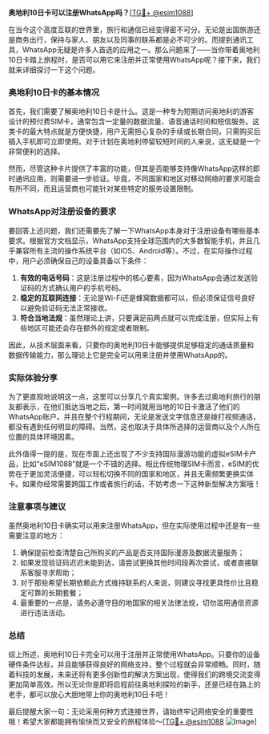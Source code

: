 **奥地利10日卡可以注册WhatsApp吗？**[[TG💪+ @esim1088](https://t.me/s/esim1088)]

在当今这个高度互联的世界里，旅行和通信已经变得密不可分。无论是出国旅游还是商务出行，保持与家人、朋友以及同事的联系都是必不可少的。而提到通讯工具，WhatsApp无疑是许多人首选的应用之一。那么问题来了——当你带着奥地利10日卡踏上旅程时，是否可以用它来注册并正常使用WhatsApp呢？接下来，我们就来详细探讨一下这个问题。

### 奥地利10日卡的基本情况

首先，我们需要了解奥地利10日卡是什么。这是一种专为短期访问奥地利的游客设计的预付费SIM卡，通常包含一定量的数据流量、语音通话时间和短信服务。这类卡的最大特点就是方便快捷，用户无需担心复杂的手续或长期合同，只需购买后插入手机即可立即使用。对于计划在奥地利停留较短时间的人来说，这无疑是一个非常便利的选择。

然而，尽管这种卡片提供了丰富的功能，但其是否能够支持像WhatsApp这样的即时通讯应用，则需要进一步验证。毕竟，不同国家和地区对移动网络的要求可能会有所不同，而且运营商也可能针对某些特定的服务设置限制。

### WhatsApp对注册设备的要求

要回答上述问题，我们还需要先了解一下WhatsApp本身对于注册设备有哪些基本要求。根据官方文档显示，WhatsApp支持全球范围内的大多数智能手机，并且几乎兼容所有主流的操作系统平台（如iOS、Android等）。不过，在实际操作过程中，用户必须确保自己的设备具备以下条件：

1. **有效的电话号码**：这是注册过程中的核心要素，因为WhatsApp会通过发送验证码的方式确认用户的手机号码。
2. **稳定的互联网连接**：无论是Wi-Fi还是蜂窝数据都可以，但必须保证信号良好以避免验证码无法正常接收。
3. **符合当地法规**：虽然理论上讲，只要满足前两点就可以完成注册，但实际上有些地区可能还会存在额外的规定或者限制。

因此，从技术层面来看，只要你的奥地利10日卡能够提供足够稳定的通话质量和数据传输能力，那么理论上它是完全可以用来注册并使用WhatsApp的。

### 实际体验分享

为了更直观地说明这一点，这里可以分享几个真实案例。许多去过奥地利旅行的朋友都表示，在他们抵达当地之后，第一时间就用当地的10日卡激活了他们的WhatsApp账户。并且在整个行程期间，无论是发送文字信息还是拨打视频通话，都没有遇到任何明显的障碍。当然，这也取决于具体所选择的运营商以及个人所在位置的具体环境因素。

此外值得一提的是，现在市面上还出现了不少支持国际漫游功能的虚拟eSIM卡产品，比如“eSIM1088”就是一个不错的选择。相比传统物理SIM卡而言，eSIM的优势在于更加灵活便捷，可以轻松切换不同的国家和地区，并且无需频繁更换实体卡。如果你经常需要跨国工作或者旅行的话，不妨考虑一下这种新型解决方案哦！

### 注意事项与建议

虽然奥地利10日卡确实可以用来注册WhatsApp，但在实际使用过程中还是有一些需要注意的地方：

1. 确保提前检查清楚自己所购买的产品是否支持国际漫游及数据流量服务；
2. 如果发现验证码迟迟未能到达，请尝试更换其他时间段再次尝试，或者直接联系客服寻求帮助；
3. 对于那些希望长期依赖此方式维持联系的人来说，则建议寻找更具性价比且稳定可靠的长期套餐；
4. 最重要的一点是，请务必遵守目的地国家的相关法律法规，切勿滥用通信资源进行违法活动。

### 总结

综上所述，奥地利10日卡完全可以用于注册并正常使用WhatsApp。只要你的设备硬件条件达标，并且能够获得良好的网络支持，整个过程就会非常顺畅。同时，随着科技的发展，未来还将有更多创新性的解决方案出现，使得我们的跨境交流变得更加简单高效。所以无论你是即将启程前往奥地利探险的新手，还是已经在路上的老手，都可以放心大胆地带上你的奥地利10日卡吧！

最后提醒大家一句：无论采用何种方式连接世界，请始终牢记网络安全的重要性哦！希望大家都能拥有愉快而又安全的旅程体验～[[TG💪+ @esim1088](https://t.me/s/esim1088) ![Image](https://i.postimg.cc/4NQfJmqS/Snipaste-2025-05-13-00-14-12.png)]